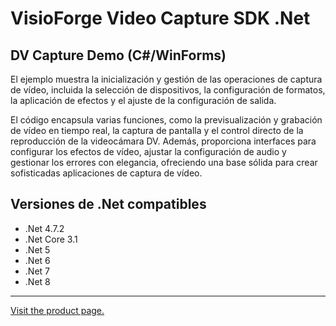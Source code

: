 ﻿# VisioForge Video Capture SDK .Net

## DV Capture Demo (C#/WinForms)

El ejemplo muestra la inicialización y gestión de las operaciones de captura de vídeo, incluida la selección de dispositivos, la configuración de formatos, la aplicación de efectos y el ajuste de la configuración de salida.

El código encapsula varias funciones, como la previsualización y grabación de vídeo en tiempo real, la captura de pantalla y el control directo de la reproducción de la videocámara DV. Además, proporciona interfaces para configurar los efectos de vídeo, ajustar la configuración de audio y gestionar los errores con elegancia, ofreciendo una base sólida para crear sofisticadas aplicaciones de captura de vídeo.

## Versiones de .Net compatibles

* .Net 4.7.2
* .Net Core 3.1
* .Net 5
* .Net 6
* .Net 7
* .Net 8

---

[Visit the product page.](https://www.visioforge.com/video-capture-sdk-net)
